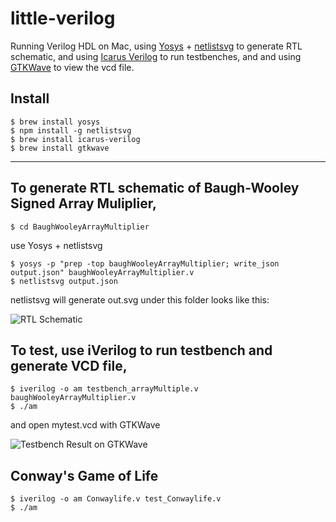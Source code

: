 # little-verilog

Running Verilog HDL on Mac, using [Yosys](https://github.com/YosysHQ/yosys) + [netlistsvg](https://github.com/nturley/netlistsvg) to generate RTL schematic, and using [Icarus Verilog](https://github.com/steveicarus/iverilog) to run testbenches, and and using [GTKWave](https://gtkwave.sourceforge.net) to view the vcd file.

## Install

```
$ brew install yosys
$ npm install -g netlistsvg
$ brew install icarus-verilog
$ brew install gtkwave
```

--------

## To generate RTL schematic of Baugh-Wooley Signed Array Muliplier, 

`$ cd BaughWooleyArrayMultiplier`

use Yosys + netlistsvg
```
$ yosys -p "prep -top baughWooleyArrayMultiplier; write_json output.json" baughWooleyArrayMultiplier.v
$ netlistsvg output.json
```

netlistsvg will generate out.svg under this folder looks like this:

![RTL Schematic](https://user-images.githubusercontent.com/1651641/214814563-e6ebe701-98e1-4ab5-a5b6-466576fa9f82.png)

## To test, use iVerilog to run testbench and generate VCD file,

```
$ iverilog -o am testbench_arrayMultiple.v baughWooleyArrayMultiplier.v
$ ./am
```
and open mytest.vcd with GTKWave

![Testbench Result on GTKWave](https://user-images.githubusercontent.com/1651641/214814673-786b7e3b-9903-4c03-b76a-b688edffe1e9.png)


## Conway's Game of Life
```
$ iverilog -o am Conwaylife.v test_Conwaylife.v
$ ./am
```
